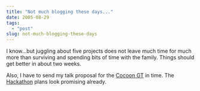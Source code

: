 ```yaml
---
title: "Not much blogging these days..."
date: 2005-08-29
tags: 
  - "post"
slug: not-much-blogging-these-days
---
```


I know...but juggling about five projects does not leave much time for much more than surviving and spending bits of time with the family. Things should get better in about two weeks.

Also, I have to send my talk proposal for the [Cocoon GT](http://www.cocoongt.org/) in time. The [Hackathon](http://wiki.apache.org/cocoon/GT2005Hackaton) plans look promising already.
